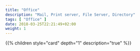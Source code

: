 ```yaml
---
title: "Office"
description: "Mail, Print server, File Server, Directory"
tags: [ "Office" ]
date: 2018-03-25T22:21:49+02:00
weight: 1
---
```

{{% children style="card" depth="1"  description="true" %}}
